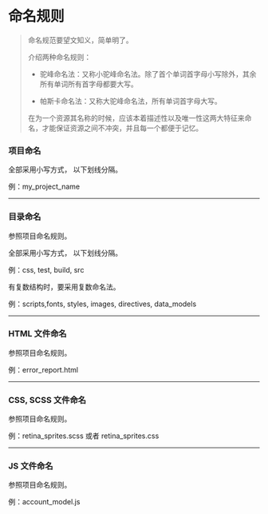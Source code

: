 # 命名规则

> 命名规范要望文知义，简单明了。
>
> 介绍两种命名规则：
>
> * 驼峰命名法：又称小驼峰命名法。除了首个单词首字母小写除外，其余所有单词所有首字母都要大写。
>
> * 帕斯卡命名法：又称大驼峰命名法，所有单词首字母大写。
>
> 在为一个资源其名称的时候，应该本着描述性以及唯一性这两大特征来命名，才能保证资源之间不冲突，并且每一个都便于记忆。

### 项目命名

全部采用小写方式， 以下划线分隔。

例：my\_project\_name

---

### 目录命名

参照项目命名规则。

全部采用小写方式， 以下划线分隔。

例：css, test, build, src

有复数结构时，要采用复数命名法。

例：scripts,fonts, styles, images, directives, data\_models

---

### HTML 文件命名

参照项目命名规则。

例：error\_report.html

---

### CSS, SCSS 文件命名

参照项目命名规则。

例：retina\_sprites.scss 或者 retina\_sprites.css

---

### JS 文件命名

参照项目命名规则。

例：account\_model.js

